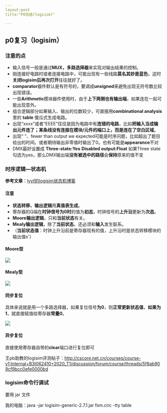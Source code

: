 ```yaml
---
layout:post
title:"P0总结(logisim)"

---
```




## p0复习（logisim）

### 注意的点

- 输入信号一般是通过**MUX，多路选择器**来实现对输出结果的控制。
- 刚连接好电路时或者连接电路中，可能出现有一些线路**莫名其妙是蓝色**，这时**关闭logisim后再次打开**往往就好了。
- **comparator**器件默认是有符号的，要调成**unsigned**来避免出现无符号数比较出现错误。
- 一些**Arithmetic**模块器件使用时，由于**上下两侧也有输出端**，如果连在一起可能出现意外。
- 组合逻辑部分如果输入、输出的位数较少，可直接用**combinational analysis** 里的 **table** 傻瓜式生成电路。
- 出现“xxxx”或者“EEEE”往往是因为电路中有**连错的电路**，比如**把输入当成输出元件连了；某条线没有连接在模块/元件的端口上，而是连在了空白区域**。
- 出现“ ”、fewer than output we expected可能是时序问题，比如超出了题目给出的时间。或者期待输出非零值时输出了0。也有可能是**appearance**不对
- DMX最好设置成 **Three-state:Yes**    **Disabled output:Float**  如果Three state勾选为yes，那么DMX输出端**没有被选中的路径**会**保持**原来的值不变

### 时序逻辑—状态机

**参考文章**：[lyyf的logisim状态机博客](https://www.cnblogs.com/BUAA-YiFei/articles/13855136.html)

#### 注意

- **状态转移、输出逻辑**用**真值表生成**。
- 寄存器的Q端在**时钟信号为0时**的值为**初态**，时钟信号的**上升沿**更新为**次态**。
- **Moore输出逻辑**，只和**当前状态**有关。
- **Mealy输出逻辑**，除了**当前状态**，还必须和**输入**发生联系。
- （**当前状态值**：时钟上升沿前是寄存器现有的值，上升沿时是状态转移模块的输出值s'）

#### Moore型

![](E:\北航\大二上\2020年秋季学期课程学习\计组学习\计组笔记\picture\logisim\moore.png)

#### Mealy型

![](E:\北航\大二上\2020年秋季学期课程学习\计组学习\计组笔记\picture\logisim\mealy.png)

#### 同步复位

具体来说就是用一个多路选择器，如果复位信号**为0**，则**正常更新状态值**，**如果为1**，就直接赋值给寄存器**常量0**。

![](E:\北航\大二上\2020年秋季学期课程学习\计组学习\计组笔记\picture\logisim\同步复位.png)

#### 异步复位

直接使用寄存器自带的**clear**端口进行复位即可

王pb助教的logisim评测帖子：http://cscore.net.cn/courses/course-v1:Internal+B3I062410+2020_T1/discussion/forum/course/threads/5f8ab909cf9bcc0efe0000bd

### logisim命令行调试

要用 jar 文件

我的电脑：java -jar logisim-generic-2.7.1.jar fsm.circ -tty table
